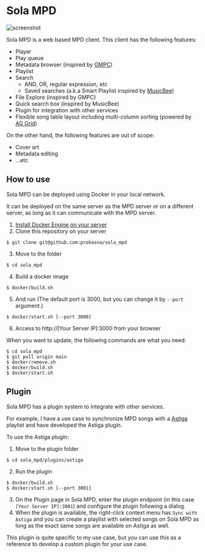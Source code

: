 # Sola MPD

![screenshot](https://github.com/prokosna/sola_mpd/assets/16056246/337d705e-801f-4e7d-8ecb-e8723f140621)

Sola MPD is a web based MPD client.
This client has the following features:

- Player
- Play queue
- Metadata browser (inspired by [GMPC](http://gmpclient.org/))
- Playlist
- Search
  - AND, OR, regular expression, etc
  - Saved searches (a.k.a Smart Playlist inspired by [MusicBee](https://www.getmusicbee.com/))
- File Explore (inspired by GMPC)
- Quick search box (inspired by MusicBee)
- Plugin for integration with other services
- Flexible song table layout including multi-column sorting (powered by [AG Grid](https://www.ag-grid.com/))

On the other hand, the following features are out of scope:

- Cover art
- Metadata editing
- ...etc

## How to use

Sola MPD can be deployed using Docker in your local network.

It can be deployed on the same server as the MPD server or on a different server, as long as it can communicate with the MPD server.

1. [Install Docker Engine on your server](https://docs.docker.com/engine/install/)
2. Clone this repository on your server

```
$ git clone git@github.com:prokosna/sola_mpd
```

3. Move to the folder

```
$ cd sola_mpd
```

4. Build a docker image

```
$ docker/build.sh
```

5. And run (The default port is 3000, but you can change it by `--port` argument.)

```
$ docker/start.sh [--port 3000]
```

6. Access to http://[Your Server IP]:3000 from your browser

When you want to update, the following commands are what you need:

```
$ cd sola_mpd
$ git pull origin main
$ docker/remove.sh
$ docker/build.sh
$ docker/start.sh
```

## Plugin

Sola MPD has a plugin system to integrate with other services.

For example, I have a use case to synchronize MPD songs with a [Astiga](https://asti.ga/) playlist and have developed the Astiga plugin.

To use the Astiga plugin:

1. Move to the plugin folder

```
$ cd sola_mpd/plugins/astiga
```

2. Run the plugin

```
$ docker/build.sh
$ docker/start.sh [--port 3001]
```

3. On the Plugin page in Sola MPD, enter the plugin endpoint (in this case `[Your Server IP]:3001`) and configure the plugin following a dialog.
4. When the plugin is available, the right-click context menu has `Sync with Astiga` and you can create a playlist with selected songs on Sola MPD as long as the exact same songs are available on Astiga as well.

This plugin is quite specific to my use case, but you can use this as a reference to develop a custom plugin for your use case.
